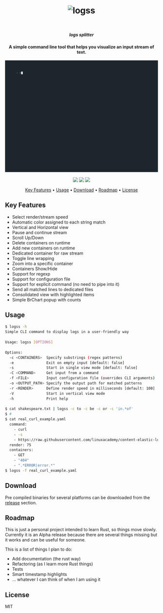 <h1 align="center">
  <br>
  <img src="assets/logo.svg" alt="logss" width="400">
  <br>
  <br>
</h1>

<h5 align="center">logs splitter</h5>
<h4 align="center">A simple command line tool that helps you visualize an input stream of text.</h4>

![screenshot](./assets/gifs/complete.gif)

<p align="center">
  <img src="https://github.com/todoesverso/logss/actions/workflows/ci.yaml/badge.svg">
  <img src="https://img.shields.io/badge/PRs-welcome-brightgreen.svg?style=flat-square">
  <a href="https://codecov.io/gh/todoesverso/logss" >
    <img src="https://codecov.io/gh/todoesverso/logss/branch/main/graph/badge.svg?token=G6JEXYQQO0"/>
  </a>
</p>

<p align="center">
  <a href="#key-features">Key Features</a> •
  <a href="#usage">Usage</a> •
  <a href="#download">Download</a> •
  <a href="#roadmap">Roadmap</a> •
  <a href="#license">License</a>
</p>

## Key Features

* Select render/stream speed
* Automatic color assigned to each string match
* Vertical and Horizontal view
* Pause and continue stream
* Scroll Up/Down
* Delete containers on runtime
* Add new containers on runtime
* Dedicated container for raw stream
* Toggle line wrapping
* Zoom into a specific container
* Containers Show/Hide 
* Support for regexp
* Support for configuration file
* Support for explicit command (no need to pipe into it)
* Send all matched lines to dedicated files
* Consolidated view with highlighted items
* Simple BrChart popup with counts


## Usage

  ```sh
  $ logss -h
  Simple CLI command to display logs in a user-friendly way

  Usage: logss [OPTIONS]

  Options:
    -c <CONTAINERS>  Specify substrings (regex patterns)
    -e               Exit on empty input [default: false]
    -s               Start in single view mode [default: false]
    -C <COMMAND>     Get input from a command
    -f <FILE>        Input configuration file (overrides CLI arguments)
    -o <OUTPUT_PATH> Specify the output path for matched patterns
    -r <RENDER>      Define render speed in milliseconds [default: 100]
    -V               Start in vertical view mode
    -h               Print help

  $ cat shakespeare.txt | logss -c to -c be -c or -c 'in.*of'
  $ # 
  $ cat real_curl_example.yaml
    command:
      - curl
      - -s
      - https://raw.githubusercontent.com/linuxacademy/content-elastic-log-samples/master/access.log
    render: 75
    containers:
      - GET
      - "404"
      - ".*ERROR|error.*"
  $ logss -f real_curl_example.yaml 
  ```

## Download

Pre compiled binaries for several platforms can be downloaded from the [release](https://github.com/todoesverso/logss/releases) section.

## Roadmap

This is just a personal project intended to learn Rust, so things move slowly. 
Currently it is an Alpha release because there are several things missing but it works and can be useful for someone.

This is a list of things I plan to do:

* Add documentation (the rust way)
* Refactoring (as I learn more Rust things)
* Tests
* Smart timestamp highlights
* ... whatever I can think of when I am using it

## License

MIT
